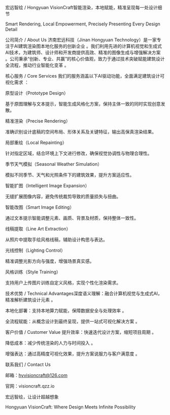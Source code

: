 宏远智绘 / Hongyuan VisionCraft
​智能渲染，本地赋能，精准呈现每一处设计细节​

​Smart Rendering, Local Empowerment, Precisely Presenting Every Design Detail​

公司简介 / About Us
济南宏远科技（Jinan Hongyuan Technology）是一家专注于AI建筑渲染图本地化服务的创新企业
。我们利用先进的计算机视觉和生成式AI技术，为建筑师、设计师和开发商提供高效、精准的图像生成与增强解决方案
。公司秉承“创新、专业、共赢”的核心价值观，致力于通过技术突破赋能建筑设计全流程，推动行业智能化变革
。

核心服务 / Core Services
我们的服务涵盖以下AI驱动功能，全面满足建筑设计可视化需求
：

​原型设计（Prototype Design）​​

基于原图理解与文本提示，智能生成风格化方案，保持主体一致的同时实现创意发散。

​精准渲染（Precise Rendering）​​

准确识别设计底稿的空间布局、形体关系及关键特征，输出高保真渲染结果。

​局部重绘（Local Repainting）​​

针对指定区域，结合环境上下文进行修改，确保视觉协调性与物理合理性。

​季节天气模拟（Seasonal Weather Simulation）​​

模拟不同季节、天气和光照条件下的建筑效果，提升方案适应性。

​智能扩图（Intelligent Image Expansion）​​

无缝扩展图像内容，避免传统裁剪导致的质量损失与扭曲。

​智能改图（Smart Image Editing）​​

通过文本提示智能调整元素、画质、背景及材质，保持整体一致性。

​线稿提取（Line Art Extraction）​​

从照片中提取手绘风格线稿，辅助设计构思与表达。

​光线控制（Lighting Control）​​

精准调整光影方向与强度，增强场景真实感。

​风格训练（Style Training）​​

支持用户上传图片训练自定义风格，实现个性化渲染需求。

技术优势 / Technical Advantages
​深度语义理解​：融合计算机视觉与生成式AI，精准解析建筑设计元素
。

​本地化部署​：支持本地算力赋能，保障数据安全与处理效率
。

​全流程赋能​：从概念设计到最终呈现，提供一站式可视化解决方案
。

客户价值 / Customer Value
​提升效率​：快速迭代设计方案，缩短项目周期
。

​降低成本​：减少传统渲染的人力与时间投入
。

​增强表达​：通过高精度可视化效果，提升方案说服力与客户满意度
。

联系我们 / Contact Us

​邮箱​：hyvisioncraft@126.com

​官网​：visioncraft.qzz.io

​宏远智绘，让设计超越想象​

​Hongyuan VisionCraft: Where Design Meets Infinite Possibility
    